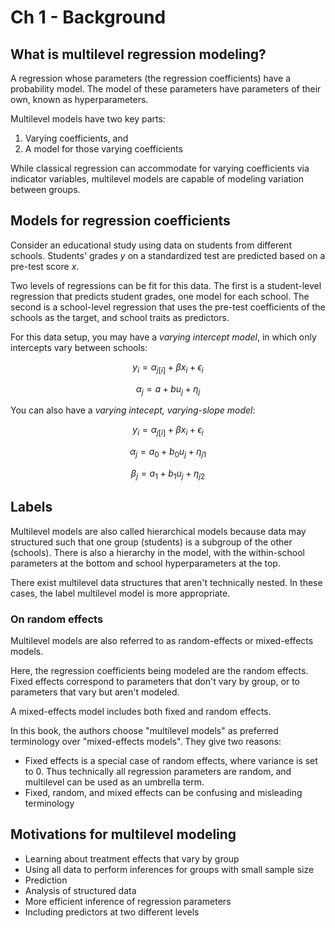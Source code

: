 # Ch 1 - Background

## What is multilevel regression modeling?

A regression whose parameters (the regression coefficients) have a probability model. The model of these parameters have parameters of their own, known as hyperparameters.

Multilevel models have two key parts:
1. Varying coefficients, and 
2. A model for those varying coefficients 

While classical regression can accommodate for varying coefficients via indicator variables, multilevel models are capable of modeling variation between groups.

## Models for regression coefficients

Consider an educational study using data on students from different schools. Students' grades $y$ on a standardized test are predicted based on a pre-test score $x$. 

Two levels of regressions can be fit for this data. The first is a student-level regression that predicts student grades, one model for each school. The second is a school-level regression that uses the pre-test coefficients of the schools as the target, and school traits as predictors.

For this data setup, you may have a _varying intercept model_, in which only intercepts vary between schools:

$$y_i = \alpha_{j[i]} + \beta x_i + \epsilon_i \tag*{for students i = 1, ..., n}$$

$$\alpha_j = a + bu_j + \eta_j \tag*{for schools j = 1, ..., J}$$ 


You can also have a _varying intecept, varying-slope model_:

$$y_i = \alpha_{j[i]} + \beta x_i + \epsilon_i \tag*{for students i = 1, ..., n}$$

$$\alpha_j = a_0 + b_0 u_j + \eta_{j1} \tag*{for schools j = 1, ..., J}$$ 

$$\beta_j = a_1 + b_1 u_j + \eta_{j2} \tag*{for schools j = 1, ..., J}$$

## Labels

Multilevel models are also called hierarchical models because data may structured such that one group (students) is a subgroup of the other (schools). There is also a hierarchy in the model, with the within-school parameters at the bottom and school hyperparameters at the top. 

There exist multilevel data structures that aren't technically nested. In these cases, the label multilevel model is more appropriate.

### On random effects

Multilevel models are also referred to as random-effects or mixed-effects models. 

Here, the regression coefficients being modeled are the random effects. Fixed effects correspond to parameters that don't vary by group, or to parameters that vary but aren't modeled. 

A mixed-effects model includes both fixed and random effects. 

In this book, the authors choose "multilevel models" as preferred terminology over "mixed-effects models". They give two reasons: 
- Fixed effects is a special case of random effects, where variance is set to 0. Thus technically all regression parameters are random, and multilevel can be used as an umbrella term. 
- Fixed, random, and mixed effects can be confusing and misleading terminology


## Motivations for multilevel modeling

- Learning about treatment effects that vary by group
- Using all data to perform inferences for groups with small sample size
- Prediction
- Analysis of structured data
- More efficient inference of regression parameters
- Including predictors at two different levels


